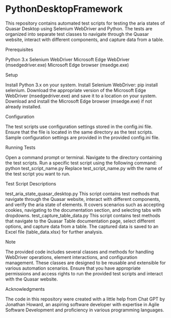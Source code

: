 # PythonDesktopFramework

This repository contains automated test scripts for testing the aria states of Quasar Desktop using Selenium WebDriver and Python. The tests are organized into separate test classes to navigate through the Quasar website, interact with different components, and capture data from a table.

Prerequisites

Python 3.x
Selenium WebDriver
Microsoft Edge WebDriver (msedgedriver.exe)
Microsoft Edge browser (msedge.exe)

Setup

Install Python 3.x on your system.
Install Selenium WebDriver: pip install selenium.
Download the appropriate version of the Microsoft Edge WebDriver (msedgedriver.exe) and save it to a location on your system.
Download and install the Microsoft Edge browser (msedge.exe) if not already installed.

Configuration

The test scripts use configuration settings stored in the config.ini file. Ensure that the file is located in the same directory as the test scripts. Sample configuration settings are provided in the provided config.ini file.

Running Tests

Open a command prompt or terminal.
Navigate to the directory containing the test scripts.
Run a specific test script using the following command:
python test_script_name.py
Replace test_script_name.py with the name of the test script you want to run.

Test Script Descriptions

test_aria_state_quasar_desktop.py
This script contains test methods that navigate through the Quasar website, interact with different components, and verify the aria state of elements. It covers scenarios such as accepting cookies, navigating to the documentation section, and selecting tabs with dropdowns.
test_capture_table_data.py
This script contains test methods that navigate to the Quasar Table documentation page, select different options, and capture data from a table. The captured data is saved to an Excel file (table_data.xlsx) for further analysis.

Note

The provided code includes several classes and methods for handling WebDriver operations, element interactions, and configuration management. These classes are designed to be reusable and extensible for various automation scenarios.
Ensure that you have appropriate permissions and access rights to run the provided test scripts and interact with the Quasar website.

Acknowledgments

The code in this repository were created with a little help from Chat GPT by Jonathan Howard, an aspiring software developer with expertise in Agile Software Development and proficiency in various programming languages.
